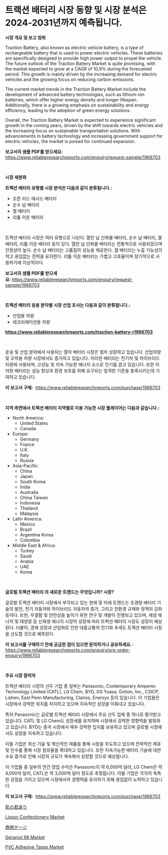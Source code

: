 <p><h1>트랙션 배터리 시장 동향 및 시장 분석은 2024-2031년까지 예측됩니다.</h1></p><p><strong>시장 개요 및 보고 범위</strong></p>
<p><p>Traction Battery, also known as electric vehicle battery, is a type of rechargeable battery that is used to power electric vehicles. These batteries are specifically designed to provide high power output to propel the vehicle. The future outlook of the Traction Battery Market is quite promising, with the market expected to grow at a CAGR of 10.9% during the forecasted period. This growth is mainly driven by the increasing demand for electric vehicles and the growing focus on reducing carbon emissions.</p><p>The current market trends in the Traction Battery Market include the development of advanced battery technologies, such as lithium-ion batteries, which offer higher energy density and longer lifespan. Additionally, there is a growing emphasis on sustainability and energy efficiency, leading to the adoption of green energy solutions.</p><p>Overall, the Traction Battery Market is expected to experience significant growth in the coming years, driven by the shift towards electric vehicles and the increasing focus on sustainable transportation solutions. With advancements in battery technology and increasing government support for electric vehicles, the market is poised for continued expansion.</p></p>
<p><strong>보고서의 샘플 PDF를 받으세요:</strong> <a href="https://www.reliableresearchreports.com/enquiry/request-sample/1966703">https://www.reliableresearchreports.com/enquiry/request-sample/1966703</a></p>
<p>&nbsp;</p>
<p><strong>시장 세분화</strong></p>
<p><strong>트랙션 배터리 유형별 시장 분석은 다음과 같이 분류됩니다.:</strong></p>
<p><ul><li>오픈 리드 애시드 배터리</li><li>순수 납 배터리</li><li>젤 배터리</li><li>리튬 이온 배터리</li></ul></p>
<p>&nbsp;</p>
<p><p>트랙션 배터리 시장은 여러 유형으로 나뉜다. 열린 납 산화물 배터리, 순수 납 배터리, 겔 배터리, 리튬 이온 배터리 등이 있다. 열린 납 산화물 배터리는 전통적으로 사용되었으며 안정성이 높다. 순수 납 배터리는 고품질의 성능을 제공한다. 겔 배터리는 누출 가능성이 적고 끊임없는 전력을 유지한다. 리튬 이온 배터리는 가볍고 고효율이며 장기적으로 사용하기에 이상적이다.</p></p>
<p><strong>보고서의 샘플 PDF를 받으세요:</strong>&nbsp;<a href="https://www.reliableresearchreports.com/enquiry/request-sample/1966703">https://www.reliableresearchreports.com/enquiry/request-sample/1966703</a></p>
<p>&nbsp;</p>
<p><strong> 트랙션 배터리 응용 분야별 시장 산업 조사는 다음과 같이 분류됩니다.:</strong></p>
<p><ul><li>산업용 차량</li><li>레크리에이션용 차량</li></ul></p>
<p><strong><a href="https://www.reliableresearchreports.com/traction-battery-r1966703">https://www.reliableresearchreports.com/traction-battery-r1966703</a></strong></p>
<p>&nbsp;</p>
<p><p>운송 및 산업 분야에서 사용되는 열차 배터리 시장은 점차 성장하고 있습니다. 산업차량 및 오락용 차량 시장에서도 증가하고 있습니다. 이러한 배터리는 전기차 및 하이브리드 차량에 사용되며, 고성능 및 지속 가능한 에너지 소스로 인기를 끌고 있습니다. 또한 이러한 배터리는 성능 향상과 환경 보호를 위해 요구되는 엄격한 기준을 충족시키는데 기여하고 있습니다.</p></p>
<p><strong>이 보고서 구매:</strong>&nbsp; <a href="https://www.reliableresearchreports.com/purchase/1966703">https://www.reliableresearchreports.com/purchase/1966703</a></p>
<p>&nbsp;</p>
<p><strong>지역 측면에서 트랙션 배터리 지역별로 이용 가능한 시장 플레이어는 다음과 같습니다.:</strong></p>
<p><ul>
    <li>
        North America:
        <ul>
            <li>United States</li>
            <li>Canada</li>
        </ul>
    </li>
    <li>
        Europe:
        <ul>
            <li>Germany</li>
            <li>France</li>
            <li>U.K.</li>
            <li>Italy</li>
            <li>Russia</li>
        </ul>
    </li>
    <li>
        Asia-Pacific:
        <ul>
            <li>China</li>
            <li>Japan</li>
            <li>South Korea</li>
            <li>India</li>
            <li>Australia</li>
            <li>China Taiwan</li>
            <li>Indonesia</li>
            <li>Thailand</li>
            <li>Malaysia</li>
        </ul>
    </li>
    <li>
        Latin America:
        <ul>
            <li>Mexico</li>
            <li>Brazil</li>
            <li>Argentina Korea</li>
            <li>Colombia</li>
        </ul>
    </li>
    <li>
        Middle East & Africa:
        <ul>
            <li>Turkey</li>
            <li>Saudi</li>
            <li>Arabia</li>
            <li>UAE</li>
            <li>Korea</li>
        </ul>
    </li>
    </ul></p>
<p>&nbsp;</p>
<p><strong>글로벌 트랙션 배터리 의 새로운 트렌드는 무엇입니까? 시장?</strong></p>
<p><p>글로벌 트랙션 배터리 시장에서 부각되고 있는 현재 및 미래 트렌드는 초경량 배터리 기술의 발전, 전기 자동차와 하이브리드 자동차의 증가, 그리고 친환경 규제와 정책의 강화 등이다. 또한, 무결함 및 안전성을 높이기 위한 연구 및 개발이 진행되고 있으며, 재생 에너지 및 태양광 등 신재생 에너지 시장의 성장에 따라 트랙션 배터리 시장도 성장이 예상된다. 더불어, 경제 성장과 산업화로 인한 대중교통의 전기화 추세도 트랙션 배터리 시장을 선도할 것으로 예측된다.</p></p>
<p><strong>이 보고서를 구매하기 전에 궁금한 점이 있으면 문의하거나 공유하세요.</strong>- <a href="https://www.reliableresearchreports.com/enquiry/pre-order-enquiry/1966703">https://www.reliableresearchreports.com/enquiry/pre-order-enquiry/1966703</a></p>
<p>&nbsp;</p>
<p><strong>주요 시장 참여자</strong></p>
<p><p>트랙션 배터리 시장의 선두 기업 중 일부는 Panasonic, Contemporary Amperex Technology Limited (CATL), LG Chem, BYD, GS Yuasa, Gotion, Inc., CSICP, Lishen, East Penn Manufacturing, Clarios, Enersys 등이 있습니다. 이 기업들은 시장에서 강력한 위치를 차지하고 있으며 지속적인 성장을 이뤄내고 있습니다.</p><p>특히 Panasonic는 글로벌 트랙션 배터리 시장에서 주요 선두 업체 중 하나로 평가받고 있습니다. CATL 및 LG Chem도 성장세를 유지하며 시장에서 강력한 영향력을 발휘하고 있습니다. BYD는 중국 시장에서 매우 강력한 입지를 보유하고 있으며 글로벌 시장에서도 성장을 지속하고 있습니다.</p><p>이들 기업은 최신 기술 및 혁신적인 제품을 통해 시장을 주도하고 있으며 전략적인 제휴 및 인수를 통해 시장 점유율을 확대하고 있습니다. 또한 지속가능한 배터리 기술에 대한 수요 증가로 인해 시장의 규모가 계속해서 성장할 것으로 예상됩니다.</p><p>이 기업들 중 일부의 연간 영업 수익은 Panasonic이 약 6,000억 달러, LG Chem은 약 4,000억 달러, CATL은 약 3,000억 달러 정도로 추정됩니다. 이들 기업은 각각의 독특한 강점을 가지고 있으며 시장에서의 경쟁력을 유지하기 위해 끊임없이 노력하고 있습니다.</p></p>
<p><strong>이 보고서 구매:</strong>&nbsp;&nbsp;<a href="https://www.reliableresearchreports.com/purchase/1966703">https://www.reliableresearchreports.com/purchase/1966703</a></p>
<p><p><a href="https://medium.com/@boydsmitham37/%E3%82%B9%E3%82%AD%E3%83%B3%E3%83%AA%E3%82%B8%E3%83%A5%E3%83%99%E3%83%8D%E3%83%BC%E3%82%B7%E3%83%A7%E3%83%B3%E5%B8%82%E5%A0%B4%E3%81%AE%E5%88%86%E6%9E%90-%E3%81%9D%E3%81%AEcagr-%E5%B8%82%E5%A0%B4%E3%82%BB%E3%82%B0%E3%83%A1%E3%83%B3%E3%83%86%E3%83%BC%E3%82%B7%E3%83%A7%E3%83%B3-%E3%81%8A%E3%82%88%E3%81%B3%E3%82%B0%E3%83%AD%E3%83%BC%E3%83%90%E3%83%AB%E7%94%A3%E6%A5%AD%E6%A6%82%E8%A6%81-1057d386766a">肌の若返り</a></p><p><a href="https://github.com/BryceTownsendr/Market-Research-Report-List-4/blob/main/liquor-confectionery-market.md">Liquor Confectionery Market</a></p><p><a href="https://medium.com/@larrycruz525/%E5%95%86%E6%A5%AD%E8%A8%88%E5%99%A8%E3%81%AE%E5%B8%82%E5%A0%B4%E3%82%B7%E3%82%A7%E3%82%A2%E3%81%AE%E9%80%B2%E5%8C%96%E3%81%A8%E5%B8%82%E5%A0%B4%E6%88%90%E9%95%B7%E3%81%AE%E3%83%88%E3%83%AC%E3%83%B3%E3%83%892024%E5%B9%B4-2031%E5%B9%B4-fcc929cba9d9">商用ゲージ</a></p><p><a href="https://www.linkedin.com/pulse/geraniol-98-market-analysis-size-global-industry-overview-segmentation-gmdaf?trackingId=rYdKk0k%2Ftf1u%2FjHr4DY3Zg%3D%3D">Geraniol 98 Market</a></p><p><a href="https://www.linkedin.com/pulse/pvc-adhesive-tapes-market-size-focuses-dynamics-in-depth-analysis-xcjhf?trackingId=e3VMMKY2F0EpylA%2Fuy5nLA%3D%3D">PVC Adhesive Tapes Market</a></p></p>